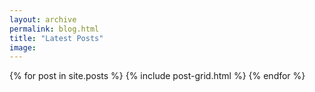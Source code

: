 ```yaml
---
layout: archive
permalink: blog.html
title: "Latest Posts"
image:
---
```


<div class="tiles">
{% for post in site.posts %}
    {% include post-grid.html %}
{% endfor %}
</div><!-- /.tiles -->